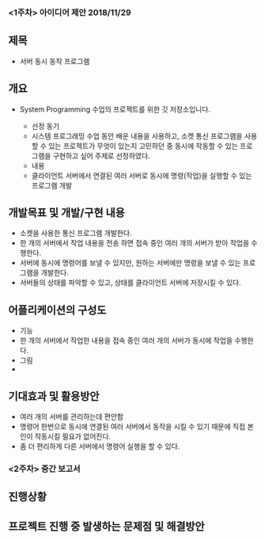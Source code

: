 ### <1주차> 아이디어 제안 2018/11/29
## 제목
- 서버 동시 동작 프로그램

## 개요
- System Programming 수업의 프로젝트를 위한 깃 저장소입니다.

  - 선정 동기 
   - 시스템 프로그래밍 수업 동안 배운 내용을 사용하고, 소켓 통신 프로그램을 사용할 수 있는 프로젝트가 무엇이 있는지 고민하던 중 동시에 작동할 수 있는 프로그램을 구현하고 싶어 주제로 선정하였다.
  - 내용
   - 클라이언트 서버에서 연결된 여러 서버로 동시에 명령(작업)을 실행할 수 있는 프로그램 개발
  
## 개발목표 및 개발/구현 내용
- 소켓을 사용한 통신 프로그램 개발한다.
- 한 개의 서버에서 작업 내용을 전송 하면 접속 중인 여러 개의 서버가 받아 작업을 수행한다.
- 서버에 동시에 명령어를 보낼 수 있지만, 원하는 서버에만 명령을 보낼 수 있는 프로그램을 개발한다. 
- 서버들의 상태를 파악할 수 있고, 상태를 클라이언트 서버에 저장시킬 수 있다.
 

## 어플리케이션의 구성도
- 기능
 - 한 개의 서버에서 작업한 내용을 접속 중인 여러 개의 서버가 동시에 작업을 수행한다.
- 그림
 -

## 기대효과 및 활용방안
 - 여러 개의 서버를 관리하는데 편안함
 - 명령어 한번으로 동시에 연결된 여러 서버에서 동작을 시킬 수 있기 때문에 직접 본인이 작동시킬 필요가 없어진다.
 - 좀 더 편리하게 다른 서버에서 명령어 실행을 할 수 있다.
 
### <2주차> 중간 보고서
## 진행상황

## 프로젝트 진행 중 발생하는 문제점 및 해결방안

